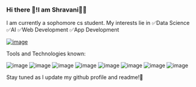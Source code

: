### Hi there 👋!I am Shravani👩‍💻

I am currently a sophomore cs student.
My interests lie in 
✅Data Science
✅AI 
✅Web Development
✅App Development




[![image](https://user-images.githubusercontent.com/72717361/200592619-8533fe0b-7dd7-45c8-9f4c-7f0ef75722c5.png)
](https://www.linkedin.com/in/shravani-nag-402037235/)
            


Tools and Technologies known:











![image](https://user-images.githubusercontent.com/72717361/200588963-4c3bee15-df87-4805-9174-dbfa2f580c76.png=500*500)
![image](https://user-images.githubusercontent.com/72717361/200589061-30dcb5a7-b731-489c-be80-dc0717f24bf6.png=500*500)
![image](https://user-images.githubusercontent.com/72717361/200590012-fc877c62-dea1-4703-98c7-ea8a5ad4f540.png=500*500)
![image](https://user-images.githubusercontent.com/72717361/200590110-76e75b2e-a561-435e-8243-b58552de9861.png=500*500)
![image](https://user-images.githubusercontent.com/72717361/200590218-9beb70c8-4f84-4d50-a517-8dceb6470c3c.png=500*500)
![image](https://user-images.githubusercontent.com/72717361/200590336-abb8b5fa-a253-4de2-ba23-5dbf29d1899f.png=500*500)
![image](https://user-images.githubusercontent.com/72717361/200590557-bf920eb3-b68a-4c07-ade4-744a945ed5ec.png=500*500)
![image](https://user-images.githubusercontent.com/72717361/200590669-bf4ca913-8c99-4d91-b0ec-66bec865c9fc.png=500*500)






Stay tuned as I update my github profile and readme!📶 
